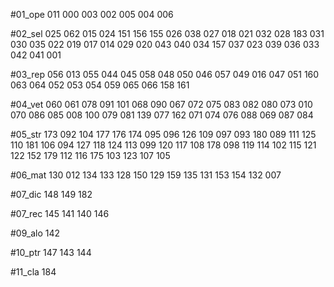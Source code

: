 #01_ope
011 000 003 002 005 004 006 

#02_sel
025 062 015 024 151 156 155 026 038 027 018 021 032 028 183 031 030 035 022 019 017 014 029 020 043 040 034 157 037 023 039 036 033 042 041 001 

#03_rep
056 013 055 044 045 058 048 050 046 057 049 016 047 051 160 063 064 052 053 054 059 065 066 158 161 

#04_vet
060 061 078 091 101 068 090 067 072 075 083 082 080 073 010 070 086 085 008 100 079 081 139 077 162 071 074 076 088 069 087 084 

#05_str
173 092 104 177 176 174 095 096 126 109 097 093 180 089 111 125 110 181 106 094 127 118 124 113 099 120 117 108 178 098 119 114 102 115 121 122 152 179 112 116 175 103 123 107 105 

#06_mat
130 012 134 133 128 150 129 159 135 131 153 154 132 007 

#07_dic
148 149 182 

#07_rec
145 141 140 146 

#09_alo
142 

#10_ptr
147 143 144 

#11_cla
184 

